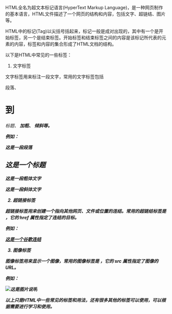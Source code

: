 

HTML全名为超文本标记语言(HyperText Markup Language)，是一种网页制作的基本语言，HTML文件描述了一个网页的结构和内容，包括文字、超链结、图片等。

HTML中的标记(Tag)以尖括号括起来，标记一般是成对出现的，其中有一个是开始标签，另一个是结束标签。开始标签和结束标签之间的内容是该标记所代表的元素的内容，标签和内容的集合形成了HTML文档的结构。

以下是HTML中常见的一些标签：

1. 文字标签

文字标签用来标注一段文字，常用的文字标签包括 <p> 段落、<h1> 到 <h6> 标题、<b> 加粗、<i> 倾斜等。

例如：

<p>这是一段段落</p>

<h2>这是一个标题</h2>

<b>这是一段粗体文字</b>

<i>这是一段斜体文字</i>

2. 超链接标签

超链接标签用来创建一个指向其他网页、文件或位置的连结。常用的超链结标签是 <a>，它的 href 属性指定了连结的目标。

例如：

<a href="https://www.google.com">这是一个谷歌连结</a>

3. 图像标签

图像标签用来显示一个图像，常用的图像标签是 <img>，它的 src 属性指定了图像的URL。

例如：

<img src="image.jpg" alt="这是图片说明">

以上只是HTML中一些常见的标签和用法，还有很多其他的标签可以使用，可以根据需要进行学习和使用。